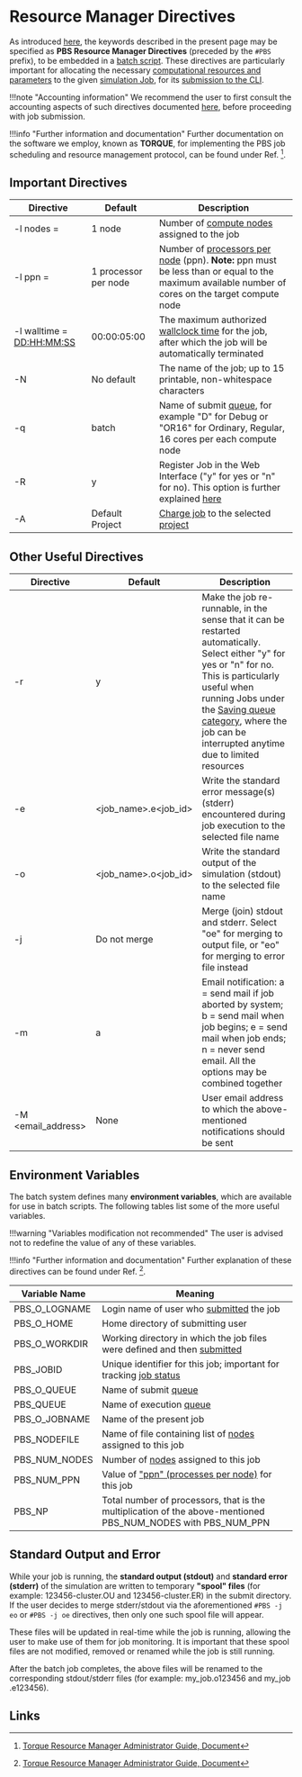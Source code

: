 # Resource Manager Directives

As introduced [here](general-structure.md#3.-directives), the keywords described in the present page may be specified as **PBS Resource Manager Directives** (preceded by the `#PBS` prefix), to be embedded in a [batch script](overview.md). These directives are particularly important for allocating the necessary [computational resources and parameters](../../infrastructure/compute/parameters.md) to the given [simulation Job](../../jobs/overview.md), for its [submission to the CLI](../overview.md).

!!!note "Accounting information"
    We recommend the user to first consult the accounting aspects of such directives documented [here](../accounting.md), before proceeding with job submission.

!!!info "Further information and documentation"
    Further documentation on the software we employ, known as **TORQUE**, for implementing the PBS job scheduling and resource management protocol, can be found under Ref. [^1].

## Important Directives

|   Directive   |  Default | Description |
| ------------------|------------------|------------------|
| -l nodes = <number nodes>  |  1 node   | Number of [compute nodes](../../infrastructure/compute/parameters.md#nodes-/-ppn) assigned to the job  |
| -l ppn = <processors per node> | 1 processor per node | Number of [processors per node](../../infrastructure/compute/parameters.md#nodes-/-ppn) (ppn). **Note:** ppn must be less than or equal to the maximum available number of cores on the target compute node |
| -l walltime = <DD:HH:MM:SS> |  00:00:05:00  |  The maximum authorized [wallclock time](../../infrastructure/compute/parameters.md#time-limit) for the job, after which the job will be automatically terminated |
| -N <Name of job script> | No default  |  The name of the job; up to 15 printable, non-whitespace characters |
| -q <queue code>  |  batch  |  Name of submit [queue](../../infrastructure/resource/queues.md), for example "D" for Debug or "OR16" for Ordinary, Regular, 16 cores per each compute node  |
| -R  <y or n>     |      y           | Register Job in the Web Interface ("y" for yes or "n" for no). This option is further explained [here](../accounting.md#register-jobs-in-web-interface) |
| -A <Project Name> | Default Project |  [Charge job](../../accounts/payments-charges.md) to the selected [project](../../jobs/projects.md) |

## Other Useful Directives

|   Directive   |  Default | Description |
| ------------------|------------------|------------------|
| -r  <y or n>     |      y           | Make the job re-runnable, in the sense that it can be restarted automatically. Select either "y" for yes or "n" for no. This is particularly useful when running Jobs under the [Saving queue category](../../infrastructure/resource/category.md), where the job can be interrupted anytime due to limited resources |     
| -e <filename>     |   &lt;job_name&gt;.e&lt;job_id&gt; | Write the standard error message(s) (stderr) encountered during job execution to the selected file name |
| -o <filename>     |  &lt;job_name&gt;.o&lt;job_id&gt; | Write the standard output of the simulation (stdout) to the selected file name |
| -j <oe or eo>      | Do not merge  | Merge (join) stdout and stderr. Select "oe" for merging to output file, or "eo" for merging to error file instead | 
| -m <a or b or e or n> |  a  | Email notification: a = send mail if job aborted by system; b = send mail when job begins; e = send mail when job ends; n = never send email. All the options may be combined together |
| -M <email_address> |  None  | User email address to which the above-mentioned notifications should be sent |

## Environment Variables

The batch system defines many **environment variables**, which are available for use in batch scripts. The following tables list some of the more useful variables.
 
!!!warning "Variables modification not recommended" 
    The user is advised not to redefine the value of any of these variables.
    
!!!info "Further information and documentation"
    Further explanation of these directives can be found under Ref. [^1].

| Variable Name   | Meaning |
| --------------- | -------------|
| PBS_O_LOGNAME   | Login name of user who [submitted](../actions/submit.md) the job |
| PBS_O_HOME      | Home directory of submitting user    |
| PBS_O_WORKDIR   | Working directory in which the job files were defined and then [submitted](../actions/submit.md) |
| PBS_JOBID       | Unique identifier for this job; important for tracking [job status](../actions/check-status.md) |
| PBS_O_QUEUE     | Name of submit [queue](../../infrastructure/resource/queues.md) |
| PBS_QUEUE       | Name of execution [queue](../../infrastructure/resource/queues.md)  |
| PBS_O_JOBNAME   | Name of the present job |
| PBS_NODEFILE    | Name of file containing list of [nodes](../../infrastructure/compute/parameters.md#nodes-/-ppn) assigned to this job |
| PBS_NUM_NODES   | Number of [nodes](../../infrastructure/compute/parameters.md#nodes-/-ppn) assigned to this job  |
| PBS_NUM_PPN     | Value of ["ppn" (processes per node)](../../infrastructure/compute/parameters.md#nodes-/-ppn) for this job |
| PBS_NP          | Total number of processors, that is the multiplication of the above-mentioned PBS_NUM_NODES with PBS_NUM_PPN |

## Standard Output and Error

While your job is running, the **standard output (stdout)** and **standard error (stderr)** of the simulation are written to temporary **"spool" files** (for example: 123456-cluster.OU and 123456-cluster.ER) in the submit directory. If the user decides to merge stderr/stdout via the aforementioned `#PBS -j eo` or `#PBS -j oe` directives, then only one such spool file will appear.

These files will be updated in real-time while the job is running, allowing the user to make use of them for job monitoring. It is important that these spool files are not modified, removed or renamed while the job is still running.

After the batch job completes, the above files will be renamed to the corresponding stdout/stderr files (for example: my_job.o123456 and my_job .e123456).

## Links

[^1]: [Torque Resource Manager Administrator Guide, Document](http://docs.adaptivecomputing.com/torque/6-1-2/adminGuide/torqueAdminGuide-6.1.2.pdf)
